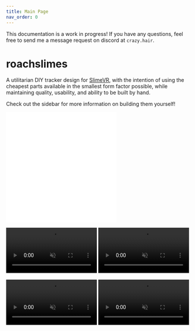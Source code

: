 ```yaml
---
title: Main Page
nav_order: 0
---
```


This documentation is a work in progress! If you have any questions, feel free to send me a message request on discord at `crazy.hair`.

# roachslimes

A utilitarian DIY tracker design for [SlimeVR](https://docs.slimevr.dev/), with the intention of using the cheapest parts available in the smallest form factor possible, while maintaining quality, usability, and ability to be built by hand.

Check out the sidebar for more information on building them yourself!


<iframe src="rendering/mobo_viewer.html" style="border:0px #ffffff none;" name="mobo_viewer" scrolling="no" frameborder="1" marginheight="0px" marginwidth="0px" style="width:49%; height:200%; border-width: 0" allowfullscreen></iframe>
<iframe src="rendering/dabo_viewer.html" style="border:0px #ffffff none;" name="dabo_viewer" scrolling="no" frameborder="1" marginheight="0px" marginwidth="0px" style="width:49%; height:200%; border-width: 0" allowfullscreen></iframe>

<video src="videos/floatybouncy_mobo.mp4" style="width:49%" autoplay loop muted></video> <video src="videos/floatybouncy_dabo.mp4" style="width:49%" autoplay loop muted></video>

<video style="width:49%" src="videos/floatybouncy_mobo_case.mp4" autoplay loop muted></video> <video src="videos/floatybouncy_dabo_case.mp4" style="width:49%" autoplay loop muted></video>
